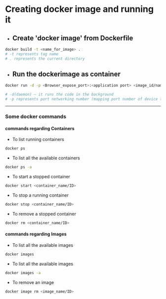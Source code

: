 # Creating docker image and running it

- ## Create 'docker image' from Dockerfile

``` sh
docker build -t <name_for_image> .
# -t represents tag name
# . represents the current directory
```

- ## Run the dockerimage as container

``` sh
docker run -d -p <Browser_expose_port>:<application port> <image_id/name>

# -d(daemon) — it runs the code in the background
# -p represents port networking number (mapping port number of device to the docker container's port number)
```

---

### Some docker commands

#### commands regarding Containers

- To list running containers

``` sh
docker ps
```

- To list all the available containers
  
``` sh
docker ps -a
```

- To start a stopped container

``` sh
docker start <container_name/ID>
```

- To stop a running container

```sh
docker stop <container_name/ID>
```

- To remove a stopped container

```sh
docker rm <container_name/ID>
```

#### commands regarding Images

- To list all the available images

``` sh
docker images
```

- To list all the available images
  
``` sh
docker images -a
```

- To remove an image

``` sh
docker image rm <image_name/ID>
```
